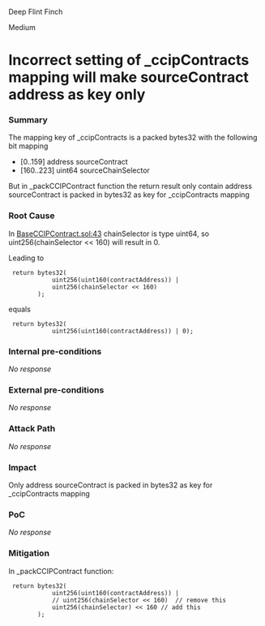 Deep Flint Finch

Medium

# Incorrect setting of _ccipContracts mapping will make  sourceContract address as key only

### Summary

 The mapping key of _ccipContracts is a packed bytes32 with the following bit mapping
- [0..159]    address sourceContract
- [160..223]  uint64  sourceChainSelector

But in _packCCIPContract function the return result only contain address sourceContract is packed in bytes32 as key for _ccipContracts mapping

### Root Cause

In [BaseCCIPContract.sol:43](https://github.com/sherlock-audit/2024-08-winnables-raffles/blob/main/public-contracts/contracts/BaseCCIPContract.sol#L43) chainSelector is type uint64, so uint256(chainSelector << 160) will result in 0. 

Leading to 
```solidity
 return bytes32(
            uint256(uint160(contractAddress)) |
            uint256(chainSelector << 160)
        );
```
equals
```solidity
 return bytes32(
            uint256(uint160(contractAddress)) | 0);
```

### Internal pre-conditions

_No response_

### External pre-conditions

_No response_

### Attack Path

_No response_

### Impact

Only  address sourceContract is packed in bytes32 as key for _ccipContracts mapping

### PoC

_No response_

### Mitigation

In _packCCIPContract function:

```solidity
 return bytes32(
            uint256(uint160(contractAddress)) |
            // uint256(chainSelector << 160)  // remove this
            uint256(chainSelector) << 160 // add this
        );
```

